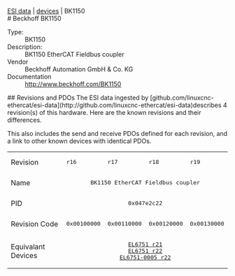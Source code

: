 <div class="nav"><a href="/esi-data">ESI data</a> | <a href="/esi-data/devices">devices</a> | BK1150</div>
#  Beckhoff BK1150

<dl>
  <dt>Type:</dt><dd>BK1150</dd>
  <dt>Description:</dt><dd>BK1150 EtherCAT Fieldbus coupler</dd>
  <dt>Vendor</dt><dd>Beckhoff Automation GmbH & Co. KG</dd>
  <dt>Documentation</dt><dd><a href="http://www.beckhoff.com/BK1150">http://www.beckhoff.com/BK1150</a></dd>
</dl>
## Revisions and PDOs
The ESI data ingested by [github.com/linuxcnc-ethercat/esi-data](http://github.com/linuxcnc-ethercat/esi-data)describes 4 revision(s) of this hardware.  Here are the known revisions and their differences.

This also includes the send and receive PDOs defined for each revision, and a link to other known devices with identical PDOs.

<table>
<tr >
<td class="first">Revision</td>
<td ><pre>r16</pre></td>
<td ><pre>r17</pre></td>
<td ><pre>r18</pre></td>
<td ><pre>r19</pre></td>
</tr>
<tr >
<td class="first">Name</td>
<td  colspan=4 align="center"><pre>BK1150 EtherCAT Fieldbus coupler</pre></td>
</tr>
<tr >
<td class="first">PID</td>
<td  colspan=4 align="center"><pre>0x047e2c22</pre></td>
</tr>
<tr >
<td class="first">Revision Code</td>
<td ><pre>0x00100000</pre></td>
<td ><pre>0x00110000</pre></td>
<td ><pre>0x00120000</pre></td>
<td ><pre>0x00130000</pre></td>
</tr>
<tr >
<td class="first">Equivalant Devices</td>
<td  colspan=4 align="center"><pre><a href="EL6751">EL6751 r21</a><br/><a href="EL6751">EL6751 r22</a><br/><a href="EL6751-0005">EL6751-0005 r22</a></pre></td>
</tr>
</table>
